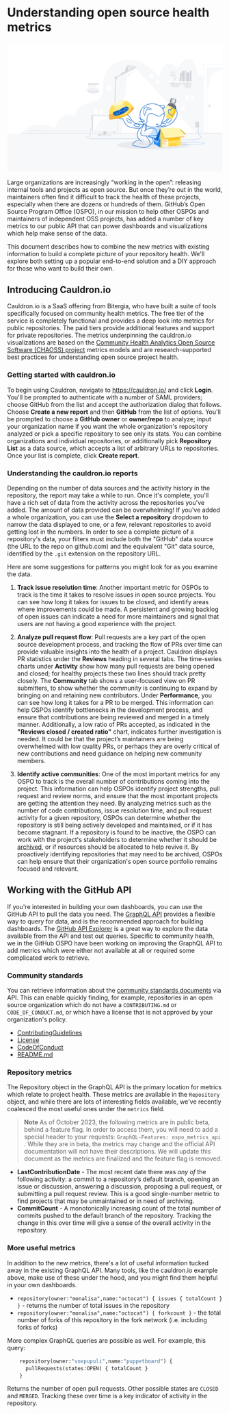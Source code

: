 # Understanding open source health metrics

![Octocat taking parts out of a box](/images/octocat-opening-box.jpeg)

Large organizations are increasingly “working in the open”: releasing internal tools and projects as open source. But once they’re out in the world, maintainers often find it difficult to track the health of these projects, especially when there are dozens or hundreds of them. GitHub’s Open Source Program Office (OSPO), in our mission to help other OSPOs and maintainers of independent OSS projects, has added a number of key metrics to our public API that can power dashboards and visualizations which help make sense of the data.

This document describes how to combine the new metrics with existing information to build a complete picture of your repository health. We'll explore both setting up a popular end-to-end solution and a DIY approach for those who want to build their own.

## Introducing Cauldron.io

Cauldron.io is a SaaS offering from Bitergia, who have built a suite of tools specifically focused on community health metrics. The free tier of the service is completely functional and provides a deep look into metrics for public repositories. The paid tiers provide additional features and support for private repositories. The metrics underpinning the cauldron.io visualizations are based on the [Community Health Analytics Open Source Software (CHAOSS) project](https://chaoss.community) metrics models and are research-supported best practices for understanding open source project health.

### Getting started with cauldron.io

To begin using Cauldron, navigate to https://cauldron.io/ and click **Login**. You'll be prompted to authenticate with a number of SAML providers; choose GitHub from the list and accept the authorization dialog that follows. Choose **Create a new report** and then **GitHub** from the list of options. You'll be prompted to choose a **GitHub owner** or **owner/repo** to analyze; input your organization name if you want the whole organization's repository analyzed or pick a specific repository to see only its stats. You can combine organizations and individual repositories, or additionally pick **Repository List** as a data source, which accepts a list of arbitrary URLs to repositories. Once your list is complete, click **Create report**.

### Understanding the cauldron.io reports

Depending on the number of data sources and the activity history in the repository, the report may take a while to run. Once it's complete, you'll have a rich set of data from the activity across the repositories you've added. The amount of data provided can be overwhelming! If you've added a whole organization, you can use the **Select a repository** dropdown to narrow the data displayed to one, or a few, relevant repositories to avoid getting lost in the numbers. In order to see a complete picture of a repository's data, your filters must include both the "GitHub" data source (the URL to the repo on github.com) and the equivalent "Git" data source, identified by the `.git` extension on the repository URL.

Here are some suggestions for patterns you might look for as you examine the data.

1. **Track issue resolution time**: Another important metric for OSPOs to track is the time it takes to resolve issues in open source projects. You can see how long it takes for issues to be closed, and identify areas where improvements could be made. A persistent and growing backlog of open issues can indicate a need for more maintainers and signal that users are not having a good experience with the project.

2. **Analyze pull request flow**: Pull requests are a key part of the open source development process, and tracking the flow of PRs over time can provide valuable insights into the health of a project. Cauldron displays PR statistics under the **Reviews** heading in several tabs. The time-series charts under **Activity** show how many pull requests are being opened and closed; for healthy projects these two lines should track pretty closely. The **Community** tab shows a user-focused view on PR submitters, to show whether the community is continuing to expand by bringing on and retaining new contributors. Under **Performance**, you can see how long it takes for a PR to be merged. This information can help OSPOs identify bottlenecks in the development process, and ensure that contributions are being reviewed and merged in a timely manner. Additionally, a low ratio of PRs accepted, as indicated in the **"Reviews closed / created ratio"** chart, indicates further investigation is needed. It could be that the project’s maintainers are being overwhelmed with low quality PRs, or perhaps they are overly critical of new contributions and need guidance on helping new community members.

3. **Identify active communities**: One of the most important metrics for any OSPO to track is the overall number of contributions coming into the project. This information can help OSPOs identify project strengths, pull request and review norms, and ensure that the most important projects are getting the attention they need. By analyzing metrics such as the number of code contributions, issue resolution time, and pull request activity for a given repository, OSPOs can determine whether the repository is still being actively developed and maintained, or if it has become stagnant. If a repository is found to be inactive, the OSPO can work with the project's stakeholders to determine whether it should be [archived](https://docs.github.com/en/repositories/archiving-a-github-repository), or if resources should be allocated to help revive it. By proactively identifying repositories that may need to be archived, OSPOs can help ensure that their organization's open source portfolio remains focused and relevant.

## Working with the GitHub API

If you're interested in building your own dashboards, you can use the GitHub API to pull the data you need. The [GraphQL API](https://docs.github.com/en/graphql) provides a flexible way to query for data, and is the recommended approach for building dashboards. The [GitHub API Explorer](https://docs.github.com/en/rest/overview/explorer) is a great way to explore the data available from the API and test out queries. Specific to community health, we in the GitHub OSPO have been working on improving the GraphQL API to add metrics which were either not available at all or required some complicated work to retrieve.

### Community standards

You can retrieve information about the [community standards documents](https://docs.github.com/en/communities/setting-up-your-project-for-healthy-contributions/creating-a-default-community-health-file) via API. This can enable quickly finding, for example, repositories in an open source organization which do not have a `CONTRIBUTING.md` or `CODE_OF_CONDUCT.md`, or which have a license that is not approved by your organization's policy.

- [ContributingGuidelines](https://docs.github.com/en/graphql/reference/objects#contributingguidelines)
- [License](https://docs.github.com/en/graphql/reference/objects#license)
- [CodeOfConduct](https://docs.github.com/en/graphql/reference/objects#codeofconduct)
- [README.md](https://docs.github.com/en/graphql/reference/objects#readme)

### Repository metrics

The Repository object in the GraphQL API is the primary location for metrics which relate to project health. These metrics are available in the `Repository` object, and while there are lots of interesting fields available, we've recently coalesced the most useful ones under the `metrics` field.

> **Note**
> As of October 2023, the following metrics are in public beta, behind a feature flag. In order to access them, you will need to add a special header to your requests: `GraphQL-Features: ospo_metrics_api` . While they are in beta, the metrics may change and the official API documentation will not have their descriptions. We will update this document as the metrics are finalized and the feature flag is removed.

- **LastContributionDate** - The most recent date there was _any of_ the following activity: a commit to a repository’s default branch, opening an issue or discussion, answering a discussion, proposing a pull request, or submitting a pull request review. This is a good single-number metric to find projects that may be unmaintained or in need of archiving.
- **CommitCount** - A monotonically increasing count of the total number of commits pushed to the default branch of the repository. Tracking the change in this over time will give a sense of the overall activity in the repository.

### More useful metrics

In addition to the new metrics, there's a lot of useful information tucked away in the existing GraphQL API. Many tools, like the cauldron.io example above, make use of these under the hood, and you might find them helpful in your own dashboards.

- `repository(owner:"monalisa",name:"octocat") { issues { totalCount } }` - returns the number of total issues in the repository
- `repository(owner:"monalisa",name:"octocat") { forkcount }` - the total number of forks of this repository in the fork network (i.e. including forks of forks)

More complex GraphQL queries are possible as well. For example, this query:

```graphql
    repository(owner:"voxpupuli",name:"puppetboard") {
      pullRequests(states:OPEN) { totalCount }
    }
```

Returns the number of open pull requests. Other possible states are `CLOSED` and `MERGED`. Tracking these over time is a key indicator of activity in the repository.
